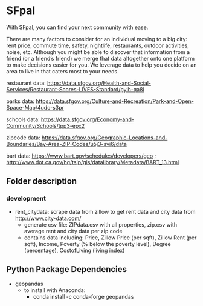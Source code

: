 # SFpal
With SFpal, you can find your next community with ease. 

There are many factors to consider for an individual moving to a big city: rent price, commute time, safety, nightlife, restaurants, outdoor activities, noise, etc. Although you might be able to discover that information from a friend (or a friend’s friend) we merge that data altogether onto one platform to make decisions easier for you. We leverage data to help you decide on an area to live in that caters most to your needs. 


restaurant data: https://data.sfgov.org/Health-and-Social-Services/Restaurant-Scores-LIVES-Standard/pyih-qa8i

parks data: https://data.sfgov.org/Culture-and-Recreation/Park-and-Open-Space-Map/4udc-s3pr

schools data: https://data.sfgov.org/Economy-and-Community/Schools/tpp3-epx2

zipcode data: https://data.sfgov.org/Geographic-Locations-and-Boundaries/Bay-Area-ZIP-Codes/u5j3-svi6/data

bart data: https://www.bart.gov/schedules/developers/geo ; http://www.dot.ca.gov/hq/tsip/gis/datalibrary/Metadata/BART_13.html

## Folder description
### development
  - rent_citydata: scrape data from zillow to get rent data and city data from http://www.city-data.com/
    - generate csv file: ZIPdata.csv with all properties, zip.csv with average rent and city data per zip code
    - contains data including: Price, Zillow Price (per sqft), Zillow Rent (per sqft), Income, Poverty (% below the poverty level), Degree (percentage), CostofLiving (living index)

  
## Python Package Dependencies
  - geopandas
    - to install with Anaconda: 
      - conda install -c conda-forge geopandas
